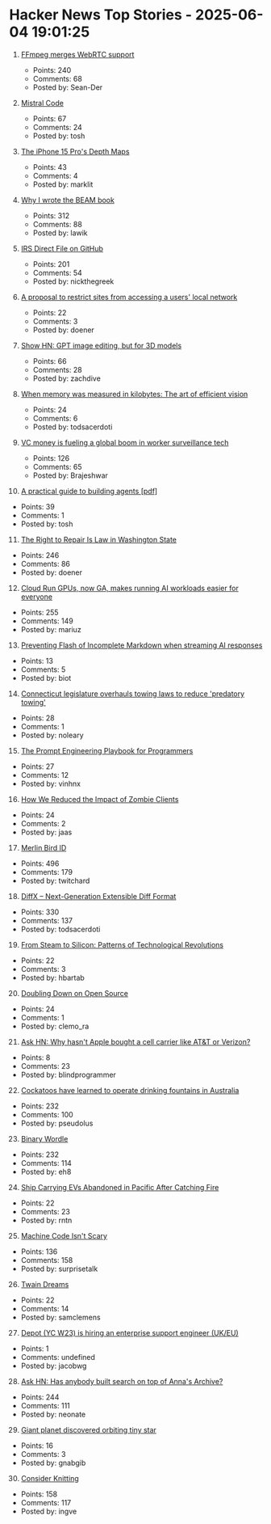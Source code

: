 # Hacker News Top Stories - 2025-06-04 19:01:25

1. [FFmpeg merges WebRTC support](https://git.ffmpeg.org/gitweb/ffmpeg.git/commit/167e343bbe75515a80db8ee72ffa0c607c944a00)
   - Points: 240
   - Comments: 68
   - Posted by: Sean-Der

2. [Mistral Code](https://mistral.ai/products/mistral-code)
   - Points: 67
   - Comments: 24
   - Posted by: tosh

3. [The iPhone 15 Pro's Depth Maps](https://tech.marksblogg.com/apple-iphone-15-pro-depth-map-heic.html)
   - Points: 43
   - Comments: 4
   - Posted by: marklit

4. [Why I wrote the BEAM book](https://happihacking.com/blog/posts/2025/why_I_wrote_theBEAMBook/)
   - Points: 312
   - Comments: 88
   - Posted by: lawik

5. [IRS Direct File on GitHub](https://chrisgiven.com/2025/05/direct-file-on-github/)
   - Points: 201
   - Comments: 54
   - Posted by: nickthegreek

6. [A proposal to restrict sites from accessing a users' local network](https://github.com/explainers-by-googlers/local-network-access)
   - Points: 22
   - Comments: 3
   - Posted by: doener

7. [Show HN: GPT image editing, but for 3D models](https://www.adamcad.com/)
   - Points: 66
   - Comments: 28
   - Posted by: zachdive

8. [When memory was measured in kilobytes: The art of efficient vision](https://www.softwareheritage.org/2025/06/04/history_computer_vision/)
   - Points: 24
   - Comments: 6
   - Posted by: todsacerdoti

9. [VC money is fueling a global boom in worker surveillance tech](https://restofworld.org/2025/employee-surveillance-software-vc-funding/)
   - Points: 126
   - Comments: 65
   - Posted by: Brajeshwar

10. [A practical guide to building agents [pdf]](https://cdn.openai.com/business-guides-and-resources/a-practical-guide-to-building-agents.pdf)
   - Points: 39
   - Comments: 1
   - Posted by: tosh

11. [The Right to Repair Is Law in Washington State](https://www.eff.org/deeplinks/2025/06/right-repair-law-washington-state)
   - Points: 246
   - Comments: 86
   - Posted by: doener

12. [Cloud Run GPUs, now GA, makes running AI workloads easier for everyone](https://cloud.google.com/blog/products/serverless/cloud-run-gpus-are-now-generally-available)
   - Points: 255
   - Comments: 149
   - Posted by: mariuz

13. [Preventing Flash of Incomplete Markdown when streaming AI responses](https://engineering.streak.com/p/preventing-unstyled-markdown-streaming-ai)
   - Points: 13
   - Comments: 5
   - Posted by: biot

14. [Connecticut legislature overhauls towing laws to reduce 'predatory towing'](https://www.propublica.org/article/connecticut-passes-towing-law-reform)
   - Points: 28
   - Comments: 1
   - Posted by: noleary

15. [The Prompt Engineering Playbook for Programmers](https://addyo.substack.com/p/the-prompt-engineering-playbook-for)
   - Points: 27
   - Comments: 12
   - Posted by: vinhnx

16. [How We Reduced the Impact of Zombie Clients](https://letsencrypt.org/2025/06/04/how-we-reduced-the-impact-of-zombie-clients/)
   - Points: 24
   - Comments: 2
   - Posted by: jaas

17. [Merlin Bird ID](https://merlin.allaboutbirds.org/)
   - Points: 496
   - Comments: 179
   - Posted by: twitchard

18. [DiffX – Next-Generation Extensible Diff Format](https://diffx.org/)
   - Points: 330
   - Comments: 137
   - Posted by: todsacerdoti

19. [From Steam to Silicon: Patterns of Technological Revolutions](https://ianreppel.org/from-steam-to-silicon/)
   - Points: 22
   - Comments: 3
   - Posted by: hbartab

20. [Doubling Down on Open Source](https://langfuse.com/blog/2025-06-04-open-sourcing-langfuse-product)
   - Points: 24
   - Comments: 1
   - Posted by: clemo_ra

21. [Ask HN: Why hasn't Apple bought a cell carrier like AT&T or Verizon?](undefined)
   - Points: 8
   - Comments: 23
   - Posted by: blindprogrammer

22. [Cockatoos have learned to operate drinking fountains in Australia](https://www.science.org/content/article/cockatoos-have-learned-operate-drinking-fountains-australia)
   - Points: 232
   - Comments: 100
   - Posted by: pseudolus

23. [Binary Wordle](https://wordle.chengeric.com/)
   - Points: 232
   - Comments: 114
   - Posted by: eh8

24. [Ship Carrying EVs Abandoned in Pacific After Catching Fire](https://www.bloomberg.com/news/articles/2025-06-04/ship-carrying-evs-abandoned-in-pacific-after-catching-fire)
   - Points: 22
   - Comments: 23
   - Posted by: rntn

25. [Machine Code Isn't Scary](https://jimmyhmiller.com/machine-code-isnt-scary)
   - Points: 136
   - Comments: 158
   - Posted by: surprisetalk

26. [Twain Dreams](https://harpers.org/archive/2025/06/twain-dreams-samuel-clemens-john-jeremiah-sullivan/)
   - Points: 22
   - Comments: 14
   - Posted by: samclemens

27. [Depot (YC W23) is hiring an enterprise support engineer (UK/EU)](https://www.ycombinator.com/companies/depot/jobs/NdCr76D-enterprise-support-engineer)
   - Points: 1
   - Comments: undefined
   - Posted by: jacobwg

28. [Ask HN: Has anybody built search on top of Anna's Archive?](undefined)
   - Points: 244
   - Comments: 111
   - Posted by: neonate

29. [Giant planet discovered orbiting tiny star](https://www.ucl.ac.uk/news/2025/jun/giant-planet-discovered-orbiting-tiny-star)
   - Points: 16
   - Comments: 3
   - Posted by: gnabgib

30. [Consider Knitting](https://journal.stuffwithstuff.com/2025/05/30/consider-knitting/)
   - Points: 158
   - Comments: 117
   - Posted by: ingve

